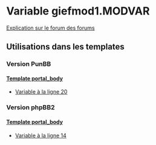 # Variable giefmod1.MODVAR
[Explication sur le forum des forums](http://forum.forumactif.com/t294113-listing-des-variables#giefmod1.MODVAR)
## Utilisations dans les templates
### Version PunBB
#### [Template portal_body](punbb/portal_body.md)
* [Variable à la ligne 20](../punbb/portal_body.tpl#L20)
### Version phpBB2
#### [Template portal_body](subsilver/portal_body.md)
* [Variable à la ligne 14](../subsilver/portal_body.tpl#L14)